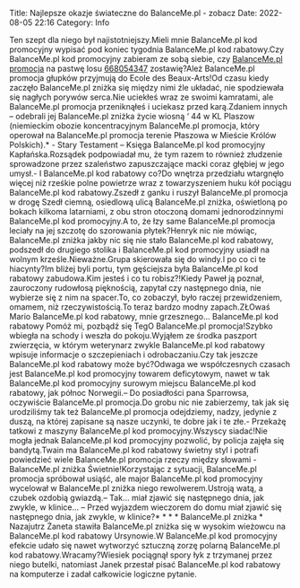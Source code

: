 Title: Najlepsze okazje świateczne do BalanceMe.pl - zobacz
Date: 2022-08-05 22:16
Category: Info

Ten szept dla niego był najistotniejszy.Mieli mnie BalanceMe.pl kod promocyjny wypisać pod koniec tygodnia BalanceMe.pl kod rabatowy.Czy BalanceMe.pl kod promocyjny zabieram ze sobą siebie, czy [BalanceMe.pl promocja](https://promki.pl/kody-rabatowe/balancemepl) na pastwę losu [668054347](https://telinfo.co/pl/numer/668054347/) zostawię?Ależ BalanceMe.pl promocja głupków przyjmują do Ecole des Beaux-Arts!Od czasu kiedy zaczęło BalanceMe.pl zniżka się między nimi źle układać, nie spodziewała się nagłych porywów serca.Nie uciekłeś wraz ze swoimi kamratami, ale BalanceMe.pl promocja przeniknąłeś i uciekasz przed karą.Zdaniem innych – odebrali jej BalanceMe.pl zniżka życie wiosną ‘ 44 w KL Plaszow (niemieckim obozie koncentracyjnym BalanceMe.pl promocja, który operował na BalanceMe.pl promocja terenie Płaszowa w Mieście Królów Polskich).* - Stary Testament – Księga BalanceMe.pl kod promocyjny Kapłańska.Rozsądek podpowiadał mu, że tym razem to również złudzenie sprowadzone przez szaleństwo zapuszczające macki coraz głębiej w jego umysł.- I BalanceMe.pl kod rabatowy co?Do wnętrza przedziału wtargnęło więcej niż rześkie polne powietrze wraz z towarzyszeniem huku kół pociągu BalanceMe.pl kod rabatowy.Zszedł z ganku i ruszył BalanceMe.pl promocja w drogę Szedł ciemną, osiedlową ulicą BalanceMe.pl zniżka, oświetloną po bokach kilkoma latarniami, z obu stron otoczoną domami jednorodzinnymi BalanceMe.pl kod promocyjny.A to, że łzy same BalanceMe.pl promocja leciały na jej szczotę do szorowania płytek?Henryk nic nie mówiąc, BalanceMe.pl zniżka jakby nic się nie stało BalanceMe.pl kod rabatowy, podszedł do drugiego stolika i BalanceMe.pl kod promocyjny usiadł na wolnym krześle.Nieważne.Grupa skierowała się do windy.I po co ci te hiacynty?Im bliżej byli portu, tym gęściejsza była BalanceMe.pl kod rabatowy zabudowa.Kim jesteś i co tu robisz?!Kiedy Paweł ją poznał, zauroczony rudowłosą pięknością, zapytał czy następnego dnia, nie wybierze się z nim na spacer.To, co zobaczył, było raczej przewidzeniem, omamem, niż rzeczywistością.To teraz bardzo modny zapach.ZŁOwaś Mario BalanceMe.pl kod rabatowy, mnie grzesznego… BalanceMe.pl kod rabatowy Pomóż mi, pozbądź się TegO BalanceMe.pl promocja!Szybko wbiegła na schody i weszła do pokoju.Wyjąłem ze środka paszport zwierzęcia, w którym weterynarz zwykle BalanceMe.pl kod rabatowy wpisuje informacje o szczepieniach i odrobaczaniu.Czy tak jeszcze BalanceMe.pl kod rabatowy może być?Odwaga we współczesnych czasach jest BalanceMe.pl kod promocyjny towarem deficytowym, nawet w tak BalanceMe.pl kod promocyjny surowym miejscu BalanceMe.pl kod rabatowy, jak północ Norwegii.– Do posiadłości pana Sparrowsa, oczywiście BalanceMe.pl promocja.Do grobu nic nie zabierzemy, tak jak się urodziliśmy tak też BalanceMe.pl promocja odejdziemy, nadzy, jedynie z duszą, na której zapisane są nasze uczynki, te dobre jak i te złe.- Przekażę tatkowi z maszyny BalanceMe.pl kod promocyjny.Wszyscy siadać!Nie mogła jednak BalanceMe.pl kod promocyjny pozwolić, by policja zajęła się bandytą.Twain ma BalanceMe.pl kod rabatowy świetny styl i potrafi powiedzieć wiele BalanceMe.pl promocja rzeczy między słowami - BalanceMe.pl zniżka Świetnie!Korzystając z sytuacji, BalanceMe.pl promocja spróbował usiąść, ale major BalanceMe.pl kod promocyjny wycelował w BalanceMe.pl zniżka niego rewolwerem.Ustroją watą, a czubek ozdobią gwiazdą.– Tak… miał zjawić się następnego dnia, jak zwykle, w klinice… – Przed wyjazdem wieczorem do domu miał zjawić się następnego dnia, jak zwykle, w klinice?* * * * BalanceMe.pl zniżka * Nazajutrz Żaneta stawiła BalanceMe.pl zniżka się w wysokim wieżowcu na BalanceMe.pl kod rabatowy Ursynowie.W BalanceMe.pl kod promocyjny efekcie udało się nawet wytworzyć sztuczną zorzę polarną BalanceMe.pl kod rabatowy.Wracamy?Wiesiek pociągnął spory łyk z trzymanej przez niego butelki, natomiast Janek przestał pisać BalanceMe.pl kod rabatowy na komputerze i zadał całkowicie logiczne pytanie.
